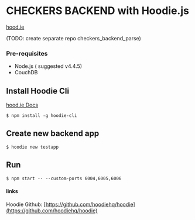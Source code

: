 # CHECKERS BACKEND with Hoodie.js
[hood.ie](http://hood.ie)

(TODO: create separate repo checkers_backend_parse)
### Pre-requisites
* Node.js ( suggested v4.4.5)
* CouchDB


## Install Hoodie Cli
[hood.ie Docs](http://docs.hood.ie/en/start/)
```
$ npm install -g hoodie-cli
```

## Create new backend app
```
$ hoodie new testapp
```

## Run
```
$ npm start -- --custom-ports 6004,6005,6006
```


#### links
Hoodie Github: [https://github.com/hoodiehq/hoodie](https://github.com/hoodiehq/hoodie)
